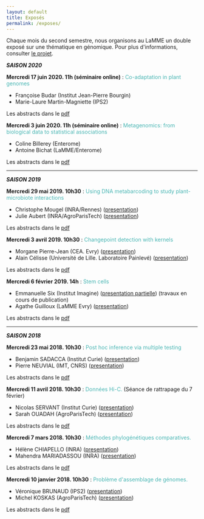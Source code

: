 ```yaml
---
layout: default
title: Exposés
permalink: /exposes/
---
```


Chaque mois du second semestre, nous organisons au LaMME un double exposé sur une thématique en génomique. Pour plus d'informations, consulter [le projet](projet.md).


***SAISON 2020***

**Mercredi 17 juin 2020. 11h (séminaire online)** : <span style="color:rgb(75, 182, 180)">Co-adaptation in plant genomes</span>
- Françoise Budar (Institut Jean-Pierre Bourgin)
- Marie-Laure Martin-Magniette (IPS2)

Les abstracts dans le [pdf](ABSTRACT/9_17juin2020.pdf)

**Mercredi 3 juin 2020. 11h (séminaire online)** : <span style="color:rgb(75, 182, 180)">Metagenomics: from biological data to statistical associations</span>
- Coline Billerey (Enterome)
- Antoine Bichat (LaMME/Enterome)

Les abstracts dans le [pdf](ABSTRACT/8_3juin2020.pdf)

***

***SAISON 2019***

**Mercredi 29 mai 2019. 10h30** : <span style="color:rgb(75, 182, 180)">Using DNA metabarcoding to study plant-microbiote interactions</span>
- Christophe Mougel (INRA/Rennes) ([presentation](mougel.pdf))
- Julie Aubert (INRA/AgroParisTech) ([presentation](aubert.pdf))

Les abstracts dans le [pdf](ABSTRACT/7_29mai2019.pdf)

**Mercredi 3 avril 2019. 10h30** : <span style="color:rgb(75, 182, 180)">Changepoint detection with kernels</span>
- Morgane Pierre-Jean (CEA. Evry) ([presentation](pierrejean.pdf))
- Alain Célisse (Université de Lille. Laboratoire Painlevé) ([presentation](celisse.pdf))

Les abstracts dans le [pdf](ABSTRACT/6_3avril2019.pdf)

**Mercredi 6 février 2019. 14h** : <span style="color:rgb(75, 182, 180)">Stem cells</span>
- Emmanuelle Six (Institut Imagine) ([presentation partielle](six.pdf)) (travaux en cours de publication)
- Agathe Guilloux (LaMME Evry) ([presentation](guilloux.pdf))

Les abstracts dans le [pdf](ABSTRACT/5_6fevrier2019.pdf)

***

***SAISON 2018***

**Mercredi 23 mai 2018. 10h30** : <span style="color:rgb(75, 182, 180)">Post hoc inference via multiple testing</span>
- Benjamin SADACCA (Institut Curie) ([presentation](sadacca.pdf))
- Pierre NEUVIAL (IMT, CNRS) ([presentation](neuvial.pdf))

Les abstracts dans le [pdf](ABSTRACT/4_23mai.pdf)

**Mercredi 11 avril 2018. 10h30** : <span style="color:rgb(75, 182, 180)">Données Hi-C.</span> (Séance de rattrapage du 7 février)
- Nicolas SERVANT (Institut Curie) ([presentation](servant.pdf))
- Sarah OUADAH (AgroParisTech) ([presentation](ouadah.pdf))

Les abstracts dans le [pdf](ABSTRACT/2_11avril.pdf)

**Mercredi 7 mars 2018. 10h30** : <span style="color:rgb(75, 182, 180)">Méthodes phylogénétiques comparatives.</span>
- Hélène CHIAPELLO (INRA) ([presentation](chiapello_mariadassou.pdf))
- Mahendra MARIADASSOU (INRA) ([presentation](chiapello_mariadassou.pdf))

Les abstracts dans le [pdf](ABSTRACT/3_7mars.pdf)

**Mercredi 10 janvier 2018. 10h30** : <span style="color:rgb(75, 182, 180)">Problème d'assemblage de génomes.</span>
- Véronique BRUNAUD (IPS2) ([presentation](brunaud.pdf))
- Michel KOSKAS (AgroParisTech) ([presentation](koskas.pdf))

Les abstracts dans le [pdf](ABSTRACT/1_10janvier.pdf)
